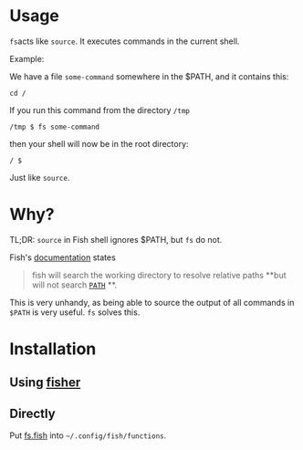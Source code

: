 # Usage

`fs`acts like `source`. It executes commands in the current shell.

Example:

We have a file `some-command` somewhere in the $PATH, and it contains this:

```fish
cd /
```

If you run this command from the directory `/tmp`

```fish
/tmp $ fs some-command
```

then your shell will now be in the root directory:

```fish
/ $
```

Just like `source`.

# Why?

TL;DR: `source` in Fish shell ignores $PATH, but `fs` do not.

Fish's [documentation](https://fishshell.com/docs/current/cmds/source.html) states

> fish will search the working directory to resolve relative paths **but will not search [`PATH`](https://fishshell.com/docs/current/language.html#envvar-PATH) **.

This is very unhandy, as being able to source the output of all commands in `$PATH` is very useful. `fs` solves this.

# Installation

## Using [fisher](https://github.com/jorgebucaran/fisher)



## Directly

Put [fs.fish](fisher-plugin/functions/fs.fish) into `~/.config/fish/functions`.

